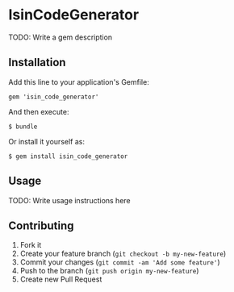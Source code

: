 # IsinCodeGenerator

TODO: Write a gem description

## Installation

Add this line to your application's Gemfile:

    gem 'isin_code_generator'

And then execute:

    $ bundle

Or install it yourself as:

    $ gem install isin_code_generator

## Usage

TODO: Write usage instructions here

## Contributing

1. Fork it
2. Create your feature branch (`git checkout -b my-new-feature`)
3. Commit your changes (`git commit -am 'Add some feature'`)
4. Push to the branch (`git push origin my-new-feature`)
5. Create new Pull Request
